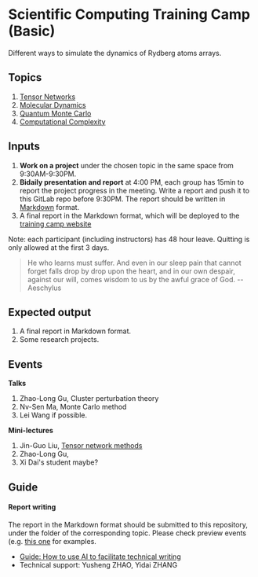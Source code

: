 # Scientific Computing Training Camp (Basic)

Different ways to simulate the dynamics of Rydberg atoms arrays.

## Topics
1. [Tensor Networks](1.tensor-networks/)
2. [Molecular Dynamics](2.molecular-dynamics/)
3. [Quantum Monte Carlo](3.quantum-monte-carlo/)
4. [Computational Complexity](4.computational-complexity/)

## Inputs
1. **Work on a project** under the chosen topic in the same space from 9:30AM-9:30PM.
2. **Bidaily presentation and report** at 4:00 PM, each group has 15min to report the project progress in the meeting. Write a report and push it to this GitLab repo before 9:30PM. The report should be written in [Markdown](https://markdownguide.org/) format.
3. A final report in the Markdown format, which will be deployed to the [training camp website](https://codingthrust.github.io/trainingcamp/)

Note: each participant (including instructors) has 48 hour leave. Quitting is only allowed at the first 3 days.

> He who learns must suffer. And even in our sleep pain that cannot forget falls drop by drop upon the heart, and in our own despair, against our will, comes wisdom to us by the awful grace of God. -- Aeschylus

## Expected output
1. A final report in Markdown format.
2. Some research projects.

## Events
**Talks**
1. Zhao-Long Gu, Cluster perturbation theory
2. Nv-Sen Ma, Monte Carlo method
3. Lei Wang if possible.

**Mini-lectures**
1. Jin-Guo Liu, [Tensor network methods](./0.intro/tenosr-network.md)
2. Zhao-Long Gu, 
3. Xi Dai's student maybe?

## Guide
#### Report writing
The report in the Markdown format should be submitted to this repository, under the folder of the corresponding topic. Please check preview events (e.g. [this one](https://code.hkust-gz.edu.cn/jinguoliu/rydbergtrainingmaterials/-/tree/main/2.error-correction/reports?ref_type=heads) for examples.

- [Guide: How to use AI to facilitate technical writing](0.intro/toolkit.md)
- Technical support: Yusheng ZHAO, Yidai ZHANG
